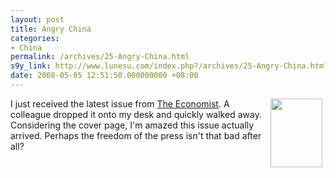 ```yaml
---
layout: post
title: Angry China
categories:
- China
permalink: /archives/25-Angry-China.html
s9y_link: http://www.lunesu.com/index.php?/archives/25-Angry-China.html
date: 2008-05-05 12:51:50.000000000 +08:00
---
```

<!-- s9ymdb:29 --><img width="83" height="110" style="float: right; border: 0px; padding-left: 5px; padding-right: 5px;" src="http://www.lunesu.com/uploads/20080503issuecovUS160.serendipityThumb.jpg" alt="" /> I just received the latest issue from <a href="http://www.economist.com/" title="The Economist">The Economist</a>. A colleague dropped it onto my desk and quickly walked away. Considering the cover page, I'm amazed this issue actually arrived. Perhaps the freedom of the press isn't that bad after all?
